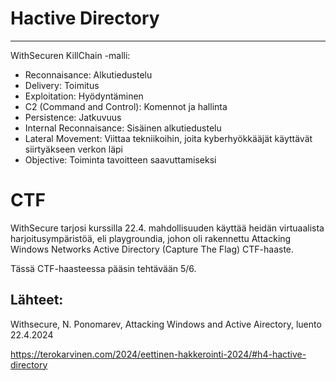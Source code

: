 # Hactive Directory
----



WithSecuren KillChain -malli:

- Reconnaisance: Alkutiedustelu
- Delivery: Toimitus
- Exploitation: Hyödyntäminen
- C2 (Command and Control): Komennot ja hallinta
- Persistence: Jatkuvuus
- Internal Reconnaisance: Sisäinen alkutiedustelu
- Lateral Movement: Viittaa tekniikoihin, joita kyberhyökkääjät käyttävät siirtyäkseen verkon läpi
- Objective: Toiminta tavoitteen saavuttamiseksi


# CTF

WithSecure tarjosi kurssilla 22.4. mahdollisuuden käyttää heidän virtuaalista harjoitusympäristöä, eli playgroundia, johon oli rakennettu Attacking Windows Networks Active Directory (Capture The Flag) CTF-haaste. 

Tässä CTF-haasteessa pääsin tehtävään 5/6.








## Lähteet:

Withsecure, N. Ponomarev, Attacking Windows and Active Airectory, luento 22.4.2024

https://terokarvinen.com/2024/eettinen-hakkerointi-2024/#h4-hactive-directory
